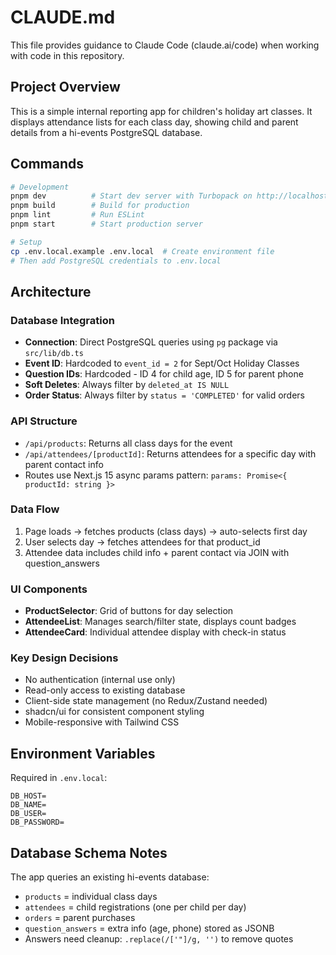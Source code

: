 # CLAUDE.md

This file provides guidance to Claude Code (claude.ai/code) when working with code in this repository.

## Project Overview

This is a simple internal reporting app for children's holiday art classes. It displays attendance lists for each class day, showing child and parent details from a hi-events PostgreSQL database.

## Commands

```bash
# Development
pnpm dev          # Start dev server with Turbopack on http://localhost:3000
pnpm build        # Build for production
pnpm lint         # Run ESLint
pnpm start        # Start production server

# Setup
cp .env.local.example .env.local  # Create environment file
# Then add PostgreSQL credentials to .env.local
```

## Architecture

### Database Integration
- **Connection**: Direct PostgreSQL queries using `pg` package via `src/lib/db.ts`
- **Event ID**: Hardcoded to `event_id = 2` for Sept/Oct Holiday Classes
- **Question IDs**: Hardcoded - ID 4 for child age, ID 5 for parent phone
- **Soft Deletes**: Always filter by `deleted_at IS NULL`
- **Order Status**: Always filter by `status = 'COMPLETED'` for valid orders

### API Structure
- `/api/products`: Returns all class days for the event
- `/api/attendees/[productId]`: Returns attendees for a specific day with parent contact info
- Routes use Next.js 15 async params pattern: `params: Promise<{ productId: string }>`

### Data Flow
1. Page loads → fetches products (class days) → auto-selects first day
2. User selects day → fetches attendees for that product_id
3. Attendee data includes child info + parent contact via JOIN with question_answers

### UI Components
- **ProductSelector**: Grid of buttons for day selection
- **AttendeeList**: Manages search/filter state, displays count badges
- **AttendeeCard**: Individual attendee display with check-in status

### Key Design Decisions
- No authentication (internal use only)
- Read-only access to existing database
- Client-side state management (no Redux/Zustand needed)
- shadcn/ui for consistent component styling
- Mobile-responsive with Tailwind CSS

## Environment Variables

Required in `.env.local`:
```
DB_HOST=
DB_NAME=
DB_USER=
DB_PASSWORD=
```

## Database Schema Notes

The app queries an existing hi-events database:
- `products` = individual class days
- `attendees` = child registrations (one per child per day)
- `orders` = parent purchases
- `question_answers` = extra info (age, phone) stored as JSONB
- Answers need cleanup: `.replace(/['"]/g, '')` to remove quotes